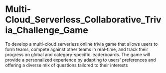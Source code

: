 # Multi-Cloud_Serverless_Collaborative_Trivia_Challenge_Game
To develop a multi-cloud serverless online trivia game that allows users to form teams, compete against other teams in real-time, and track their progress on global and category-specific leaderboards. The game will provide a personalized experience by adapting to users' preferences and offering a diverse mix of questions tailored to their interests
